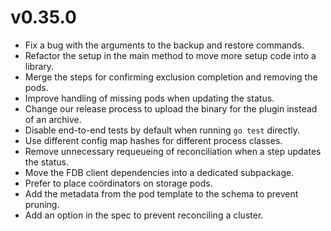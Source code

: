# v0.35.0

* Fix a bug with the arguments to the backup and restore commands.
* Refactor the setup in the main method to move more setup code into a library.
* Merge the steps for confirming exclusion completion and removing the pods.
* Improve handling of missing pods when updating the status.
* Change our release process to upload the binary for the plugin instead of an
  archive.
* Disable end-to-end tests by default when running `go test` directly.
* Use different config map hashes for different process classes.
* Remove unnecessary requeueing of reconciliation when a step updates the
  status.
* Move the FDB client dependencies into a dedicated subpackage.
* Prefer to place coördinators on storage pods.
* Add the metadata from the pod template to the schema to prevent pruning.
* Add an option in the spec to prevent reconciling a cluster.